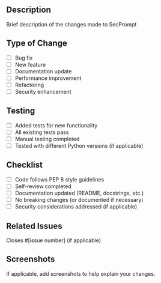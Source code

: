 ## Description
Brief description of the changes made to SecPrompt

## Type of Change
- [ ] Bug fix
- [ ] New feature
- [ ] Documentation update
- [ ] Performance improvement
- [ ] Refactoring
- [ ] Security enhancement

## Testing
- [ ] Added tests for new functionality
- [ ] All existing tests pass
- [ ] Manual testing completed
- [ ] Tested with different Python versions (if applicable)

## Checklist
- [ ] Code follows PEP 8 style guidelines
- [ ] Self-review completed
- [ ] Documentation updated (README, docstrings, etc.)
- [ ] No breaking changes (or documented if necessary)
- [ ] Security considerations addressed (if applicable)

## Related Issues
Closes #[issue number] (if applicable)

## Screenshots
If applicable, add screenshots to help explain your changes. 